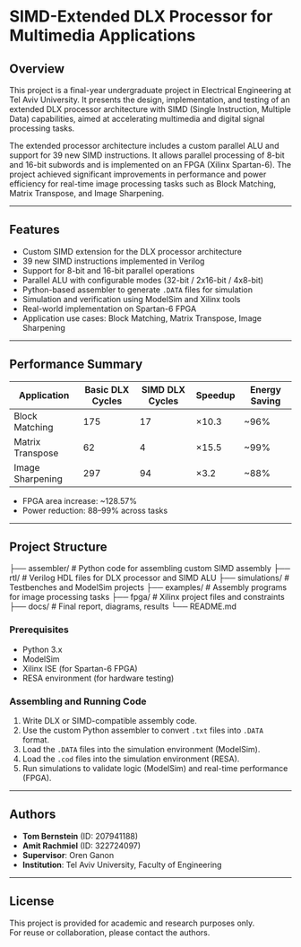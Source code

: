 # SIMD-Extended DLX Processor for Multimedia Applications

## Overview

This project is a final-year undergraduate project in Electrical Engineering at Tel Aviv University. It presents the design, implementation, and testing of an extended DLX processor architecture with SIMD (Single Instruction, Multiple Data) capabilities, aimed at accelerating multimedia and digital signal processing tasks.

The extended processor architecture includes a custom parallel ALU and support for 39 new SIMD instructions. It allows parallel processing of 8-bit and 16-bit subwords and is implemented on an FPGA (Xilinx Spartan-6). The project achieved significant improvements in performance and power efficiency for real-time image processing tasks such as Block Matching, Matrix Transpose, and Image Sharpening.

---

## Features

- Custom SIMD extension for the DLX processor architecture
- 39 new SIMD instructions implemented in Verilog
- Support for 8-bit and 16-bit parallel operations
- Parallel ALU with configurable modes (32-bit / 2x16-bit / 4x8-bit)
- Python-based assembler to generate `.DATA` files for simulation
- Simulation and verification using ModelSim and Xilinx tools
- Real-world implementation on Spartan-6 FPGA
- Application use cases: Block Matching, Matrix Transpose, Image Sharpening

---

## Performance Summary

| Application         | Basic DLX Cycles | SIMD DLX Cycles | Speedup | Energy Saving |
|---------------------|------------------|------------------|---------|----------------|
| Block Matching       | 175              | 17               | ×10.3   | ~96%           |
| Matrix Transpose     | 62               | 4                | ×15.5   | ~99%           |
| Image Sharpening     | 297              | 94               | ×3.2    | ~88%           |

- FPGA area increase: ~128.57%
- Power reduction: 88–99% across tasks

---

## Project Structure
├── assembler/           # Python code for assembling custom SIMD assembly
├── rtl/                 # Verilog HDL files for DLX processor and SIMD ALU
├── simulations/         # Testbenches and ModelSim projects
├── examples/            # Assembly programs for image processing tasks
├── fpga/                # Xilinx project files and constraints
├── docs/                # Final report, diagrams, results
└── README.md




### Prerequisites

- Python 3.x
- ModelSim
- Xilinx ISE (for Spartan-6 FPGA)
- RESA environment (for hardware testing)

### Assembling and Running Code

1. Write DLX or SIMD-compatible assembly code.
2. Use the custom Python assembler to convert `.txt` files into `.DATA` format.
3. Load the `.DATA` files into the simulation environment (ModelSim).
4. Load the `.cod` files into the simulation environment (RESA).
5. Run simulations to validate logic (ModelSim) and real-time performance (FPGA).

---

## Authors

- **Tom Bernstein** (ID: 207941188)  
- **Amit Rachmiel** (ID: 322724097)  
- **Supervisor**: Oren Ganon  
- **Institution**: Tel Aviv University, Faculty of Engineering

---

## License

This project is provided for academic and research purposes only.  
For reuse or collaboration, please contact the authors.


